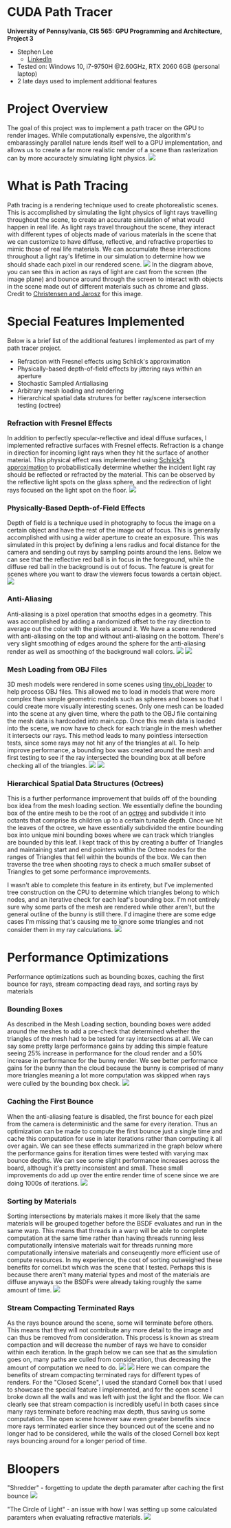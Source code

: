 CUDA Path Tracer
================

**University of Pennsylvania, CIS 565: GPU Programming and Architecture, Project 3**

* Stephen Lee
  * [LinkedIn](https://www.linkedin.com/in/stephen-lee-bb5a40163/)
* Tested on: Windows 10, i7-9750H @2.60GHz, RTX 2060 6GB (personal laptop)
* 2 late days used to implement additional features

#  Project Overview

The goal of this project was to implement a path tracer on the GPU to render images. While computationally expensive, the algorithm's embarassingly parallel nature lends itself well to a GPU implementation, and allows us to create a far more realistic render of a scene than rasterization can by more accuractely simulating light physics.
<img src="img/bunnyPlus.png">

# What is Path Tracing
Path tracing is a rendering technique used to create photorealistic scenes. This is accomplished by simulating the light physics of light rays travelling throughout the scene, to create an accurate simulation of what would happen in real life. As light rays travel throughout the scene, they interact with different types of objects made of various materials in the scene that we can customize to have diffuse, reflective, and refractive properties to mimic those of real life materials. We can accumulate these interactions throughout a light ray's lifetime in our simulation to determine how we should shade each pixel in our rendered scene.
<img src="img/pathTrace.png">
In the diagram above, you can see this in action as rays of light are cast from the screen (the image plane) and bounce around through the screen to interact with objects in the scene made out of different materials such as chrome and glass. Credit to [Christensen and Jarosz](https://cs.dartmouth.edu/wjarosz/publications/christensen16path.html) for this image.

# Special Features Implemented
Below is a brief list of the additional features I implemented as part of my path tracer project.
* Refraction with Fresnel effects using Schlick's approximation
* Physically-based depth-of-field effects by jittering rays within an aperture
* Stochastic Sampled Antialiasing
* Arbitrary mesh loading and rendering
* Hierarchical spatial data strutures for better ray/scene intersection testing (octree)

### Refraction with Fresnel Effects
In addition to perfectly specular-reflective and ideal diffuse surfaces, I implemented refractive surfaces with Fresnel effects. Refraction is a change in direction for incoming light rays when they hit the surface of another material. This physical effect was implemented using [Schilck's approximation](https://en.wikipedia.org/wiki/Schlick's_approximation) to probabilistically determine whether the incident light ray should be reflected or refracted by the material. This can be observed by the reflective light spots on the glass sphere, and the redirection of light rays focused on the light spot on the floor.
<img src="img/refraction.png">

### Physically-Based Depth-of-Field Effects
Depth of field is a technique used in photography to focus the image on a certain object and have the rest of the image out of focus. This is generally accomplished with using a wider aperture to create an exposure. This was simulated in this project by defining a lens radius and focal distance for the camera and sending out rays by sampling points around the lens. Below we can see that the reflective red ball is in focus in the foreground, while the diffuse red ball in the background is out of focus. The feature is great for scenes where you want to draw the viewers focus towards a certain object.
<img src="img/depthOfField.png">

### Anti-Aliasing
Anti-aliasing is a pixel operation that smooths edges in a geometry. This was accomplished by adding a randomized offset to the ray direction to average out the color with the pixels around it. We have a scene rendered with anti-aliasing on the top and without anti-aliasing on the bottom. There's very slight smoothing of edges around the sphere for the anti-aliasing render as well as smoothing of the background wall colors.
<img src="img/AAZoom.PNG">
<img src="img/noAAZoom.PNG">

### Mesh Loading from OBJ Files
3D mesh models were rendered in some scenes using [tiny_obj_loader](https://github.com/tinyobjloader/tinyobjloader) to help process OBJ files. This allowed me to load in models that were more complex than simple geometric models such as spheres and boxes so that I could create more visually interesting scenes. Only one mesh can be loaded into the scene at any given time, where the path to the OBJ file containing the mesh data is hardcoded into main.cpp. Once this mesh data is loaded into the scene, we now have to check for each triangle in the mesh whether it intersects our rays. This method leads to many pointless intersection tests, since some rays may not hit any of the triangles at all. To help improve performance, a bounding box was created around the mesh and first testing to see if the ray intersected the bounding box at all before checking all of the triangles.
<img src="img/bunny.png">
<img src="img/cloud.png">

### Hierarchical Spatial Data Structures (Octrees)
This is a further performance improvement that builds off of the bounding box idea from the mesh loading section. We essentially define the bounding box of the entire mesh to be the root of an [octree](https://en.wikipedia.org/wiki/Octree) and subdivide it into octants that comprise its children up to a certain tunable depth. Once we hit the leaves of the octree, we have essentially subdivided the entire bounding box into unique mini bounding boxes where we can track which triangles are bounded by this leaf. I kept track of this by creating a buffer of Triangles and maintaining start and end pointers within the Octree nodes for the ranges of Triangles that fell within the bounds of the box. We can then traverse the tree when shooting rays to check a much smaller subset of Triangles to get some performance improvements.

I wasn't able to complete this feature in its entirety, but I've implemented tree construction on the CPU to determine which triangles belong to which nodes, and an iterative check for each leaf's bounding box. I'm not entirely sure why some parts of the mesh are rendered while other aren't, but the general outline of the bunny is still there. I'd imagine there are some edge cases I'm missing that's causing me to ignore some triangles and not consider them in my ray calculations.
<img src="img/octree.png">

# Performance Optimizations
Performance optimizations such as bounding boxes, caching the first bounce for rays, stream compacting dead rays, and sorting rays by materials

### Bounding Boxes
As described in the Mesh Loading section, bounding boxes were added around the meshes to add a pre-check that determined whether the triangles of the mesh had to be tested for ray intersections at all. We can say some pretty large performance gains by adding this simple feature seeing 25% increase in performance for the cloud render and a 50% increase in performance for the bunny render. We see better performance gains for the bunny than the cloud because the bunny is comprised of many more triangles meaning a lot more computation was skipped when rays were culled by the bounding box check.
<img src="img/boundingBox.png">

### Caching the First Bounce
When the anti-aliasing feature is disabled, the first bounce for each pizel from the camera is deterministic and the same for every iteration. Thus an optimization can be made to compute the first bounce just a single time and cache this computation for use in later iterations rather than computing it all over again. We can see these effects summarized in the graph below where the performance gains for iteration times were tested with varying max bounce depths. We can see some slight performance increases across the board, although it's pretty inconsistent and small. These small improvements do add up over the entire render time of scene since we are doing 1000s of iterations.
<img src="img/caching.png">

### Sorting by Materials
Sorting intersections by materials makes it more likely that the same materials will be grouped together before the BSDF evaluates and run in the same warp. This means that threads in a warp will be able to complete computation at the same time rather than having threads running less computationally intensive materials wait for threads running more computationally intensive materials and conseuqently more efficient use of compute resources. In my experience, the cost of sorting outweighed these benefits for cornell.txt which was the scene that I tested. Perhaps this is because there aren't many material types and most of the materials are diffuse anyways so the BSDFs were already taking roughly the same amount of time.
<img src="img/sorted.png">

### Stream Compacting Terminated Rays
As the rays bounce around the scene, some will terminate before others. This means that they will not contribute any more detail to the image and can thus be removed from consideration. This process is known as stream compaction and will decrease the number of rays we have to consider within each iteration. In the graph below we can see that as the simulation goes on, many paths are culled from consideration, thus decreasing the amount of computation we need to do.
<img src="img/streamCompaction.png">
<img src="img/streamCompactionOpen.png">
Here we can compare the benefits of stream compacting terminated rays for different types of renders. For the "Closed Scene", I used the standard Cornell box that I used to showcase the special feature I implemented, and for the open scene I broke down all the walls and was left with just the light and the floor. We can clearly see that stream compaction is incredibly useful in both cases since many rays terminate before reaching max depth, thus saving us some computation. The open scene however saw even greater benefits since more rays terminated earlier since they bounced out of the scene and no longer had to be considered, while the walls of the closed Cornell box kept rays bouncing around for a longer period of time.

# Bloopers
"Shredder" - forgetting to update the depth paramater after caching the first bounce
<img src="img/cacheError.PNG">

"The Circle of Light" - an issue with how I was setting up some calculated paramters when evaluating refractive materials.
<img src="img/refractionError.png">

